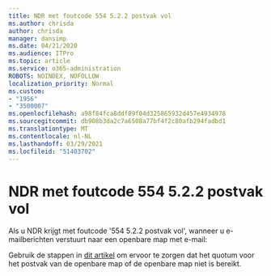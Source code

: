 ```yaml
---
title: NDR met foutcode 554 5.2.2 postvak vol
ms.author: chrisda
author: chrisda
manager: dansimp
ms.date: 04/21/2020
ms.audience: ITPro
ms.topic: article
ms.service: o365-administration
ROBOTS: NOINDEX, NOFOLLOW
localization_priority: Normal
ms.custom:
- "1956"
- "3500007"
ms.openlocfilehash: a98f84fca8ddf89f04d325865932d457e4934978
ms.sourcegitcommit: db908b3da2c7a6508a77bf4f2c80afb294fadbd1
ms.translationtype: MT
ms.contentlocale: nl-NL
ms.lasthandoff: 03/29/2021
ms.locfileid: "51403702"
---
```

# <a name="ndr-with-error-code-554-522-mailbox-full"></a>NDR met foutcode 554 5.2.2 postvak vol

Als u NDR krijgt met foutcode '554 5.2.2 postvak vol', wanneer u e-mailberichten verstuurt naar een openbare map met e-mail:  

Gebruik de stappen in [dit artikel](https://aka.ms/554522) om ervoor te zorgen dat het quotum voor het postvak van de openbare map of de openbare map niet is bereikt.
